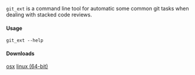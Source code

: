 `git_ext` is a command line tool for automatic some common git tasks when
dealing with stacked code reviews.

#### Usage

`git_ext --help`

#### Downloads

[osx](https://storage.googleapis.com/git-ext-dist/osx/git_ext)
[linux (64-bit)](https://storage.googleapis.com/git-ext-dist/linux-x86_64/git_ext)

